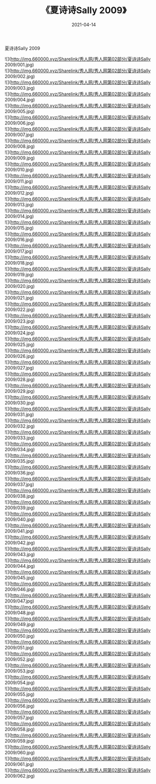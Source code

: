 ﻿---
layout: post
title:  《夏诗诗Sally 2009》
date:   2021-04-14
img: http://img.660000.xyz/Sharelink/秀人网/秀人网第02部分/夏诗诗Sally 2009/000.jpg
categories: [美女, 清纯, 唯美]
---

夏诗诗Sally 2009

  ![](http://img.660000.xyz/Sharelink/秀人网/秀人网第02部分/夏诗诗Sally 2009/001.jpg) <br> ![](http://img.660000.xyz/Sharelink/秀人网/秀人网第02部分/夏诗诗Sally 2009/002.jpg) <br> ![](http://img.660000.xyz/Sharelink/秀人网/秀人网第02部分/夏诗诗Sally 2009/003.jpg) <br> ![](http://img.660000.xyz/Sharelink/秀人网/秀人网第02部分/夏诗诗Sally 2009/004.jpg) <br> ![](http://img.660000.xyz/Sharelink/秀人网/秀人网第02部分/夏诗诗Sally 2009/005.jpg) <br> ![](http://img.660000.xyz/Sharelink/秀人网/秀人网第02部分/夏诗诗Sally 2009/006.jpg) <br> ![](http://img.660000.xyz/Sharelink/秀人网/秀人网第02部分/夏诗诗Sally 2009/007.jpg) <br> ![](http://img.660000.xyz/Sharelink/秀人网/秀人网第02部分/夏诗诗Sally 2009/008.jpg) <br> ![](http://img.660000.xyz/Sharelink/秀人网/秀人网第02部分/夏诗诗Sally 2009/009.jpg) <br> ![](http://img.660000.xyz/Sharelink/秀人网/秀人网第02部分/夏诗诗Sally 2009/010.jpg) <br> ![](http://img.660000.xyz/Sharelink/秀人网/秀人网第02部分/夏诗诗Sally 2009/011.jpg) <br> ![](http://img.660000.xyz/Sharelink/秀人网/秀人网第02部分/夏诗诗Sally 2009/012.jpg) <br> ![](http://img.660000.xyz/Sharelink/秀人网/秀人网第02部分/夏诗诗Sally 2009/013.jpg) <br> ![](http://img.660000.xyz/Sharelink/秀人网/秀人网第02部分/夏诗诗Sally 2009/014.jpg) <br> ![](http://img.660000.xyz/Sharelink/秀人网/秀人网第02部分/夏诗诗Sally 2009/015.jpg) <br> ![](http://img.660000.xyz/Sharelink/秀人网/秀人网第02部分/夏诗诗Sally 2009/016.jpg) <br> ![](http://img.660000.xyz/Sharelink/秀人网/秀人网第02部分/夏诗诗Sally 2009/017.jpg) <br> ![](http://img.660000.xyz/Sharelink/秀人网/秀人网第02部分/夏诗诗Sally 2009/018.jpg) <br> ![](http://img.660000.xyz/Sharelink/秀人网/秀人网第02部分/夏诗诗Sally 2009/019.jpg) <br> ![](http://img.660000.xyz/Sharelink/秀人网/秀人网第02部分/夏诗诗Sally 2009/020.jpg) <br> ![](http://img.660000.xyz/Sharelink/秀人网/秀人网第02部分/夏诗诗Sally 2009/021.jpg) <br> ![](http://img.660000.xyz/Sharelink/秀人网/秀人网第02部分/夏诗诗Sally 2009/022.jpg) <br> ![](http://img.660000.xyz/Sharelink/秀人网/秀人网第02部分/夏诗诗Sally 2009/023.jpg) <br> ![](http://img.660000.xyz/Sharelink/秀人网/秀人网第02部分/夏诗诗Sally 2009/024.jpg) <br> ![](http://img.660000.xyz/Sharelink/秀人网/秀人网第02部分/夏诗诗Sally 2009/025.jpg) <br> ![](http://img.660000.xyz/Sharelink/秀人网/秀人网第02部分/夏诗诗Sally 2009/026.jpg) <br> ![](http://img.660000.xyz/Sharelink/秀人网/秀人网第02部分/夏诗诗Sally 2009/027.jpg) <br> ![](http://img.660000.xyz/Sharelink/秀人网/秀人网第02部分/夏诗诗Sally 2009/028.jpg) <br> ![](http://img.660000.xyz/Sharelink/秀人网/秀人网第02部分/夏诗诗Sally 2009/029.jpg) <br> ![](http://img.660000.xyz/Sharelink/秀人网/秀人网第02部分/夏诗诗Sally 2009/030.jpg) <br> ![](http://img.660000.xyz/Sharelink/秀人网/秀人网第02部分/夏诗诗Sally 2009/031.jpg) <br> ![](http://img.660000.xyz/Sharelink/秀人网/秀人网第02部分/夏诗诗Sally 2009/032.jpg) <br> ![](http://img.660000.xyz/Sharelink/秀人网/秀人网第02部分/夏诗诗Sally 2009/033.jpg) <br> ![](http://img.660000.xyz/Sharelink/秀人网/秀人网第02部分/夏诗诗Sally 2009/034.jpg) <br> ![](http://img.660000.xyz/Sharelink/秀人网/秀人网第02部分/夏诗诗Sally 2009/035.jpg) <br> ![](http://img.660000.xyz/Sharelink/秀人网/秀人网第02部分/夏诗诗Sally 2009/036.jpg) <br> ![](http://img.660000.xyz/Sharelink/秀人网/秀人网第02部分/夏诗诗Sally 2009/037.jpg) <br> ![](http://img.660000.xyz/Sharelink/秀人网/秀人网第02部分/夏诗诗Sally 2009/038.jpg) <br> ![](http://img.660000.xyz/Sharelink/秀人网/秀人网第02部分/夏诗诗Sally 2009/039.jpg) <br> ![](http://img.660000.xyz/Sharelink/秀人网/秀人网第02部分/夏诗诗Sally 2009/040.jpg) <br> ![](http://img.660000.xyz/Sharelink/秀人网/秀人网第02部分/夏诗诗Sally 2009/041.jpg) <br> ![](http://img.660000.xyz/Sharelink/秀人网/秀人网第02部分/夏诗诗Sally 2009/042.jpg) <br> ![](http://img.660000.xyz/Sharelink/秀人网/秀人网第02部分/夏诗诗Sally 2009/043.jpg) <br> ![](http://img.660000.xyz/Sharelink/秀人网/秀人网第02部分/夏诗诗Sally 2009/044.jpg) <br> ![](http://img.660000.xyz/Sharelink/秀人网/秀人网第02部分/夏诗诗Sally 2009/045.jpg) <br> ![](http://img.660000.xyz/Sharelink/秀人网/秀人网第02部分/夏诗诗Sally 2009/046.jpg) <br> ![](http://img.660000.xyz/Sharelink/秀人网/秀人网第02部分/夏诗诗Sally 2009/047.jpg) <br> ![](http://img.660000.xyz/Sharelink/秀人网/秀人网第02部分/夏诗诗Sally 2009/048.jpg) <br> ![](http://img.660000.xyz/Sharelink/秀人网/秀人网第02部分/夏诗诗Sally 2009/049.jpg) <br> ![](http://img.660000.xyz/Sharelink/秀人网/秀人网第02部分/夏诗诗Sally 2009/050.jpg) <br> ![](http://img.660000.xyz/Sharelink/秀人网/秀人网第02部分/夏诗诗Sally 2009/051.jpg) <br> ![](http://img.660000.xyz/Sharelink/秀人网/秀人网第02部分/夏诗诗Sally 2009/052.jpg) <br> ![](http://img.660000.xyz/Sharelink/秀人网/秀人网第02部分/夏诗诗Sally 2009/053.jpg) <br> ![](http://img.660000.xyz/Sharelink/秀人网/秀人网第02部分/夏诗诗Sally 2009/054.jpg) <br> ![](http://img.660000.xyz/Sharelink/秀人网/秀人网第02部分/夏诗诗Sally 2009/055.jpg) <br> ![](http://img.660000.xyz/Sharelink/秀人网/秀人网第02部分/夏诗诗Sally 2009/056.jpg) <br> ![](http://img.660000.xyz/Sharelink/秀人网/秀人网第02部分/夏诗诗Sally 2009/057.jpg) <br> ![](http://img.660000.xyz/Sharelink/秀人网/秀人网第02部分/夏诗诗Sally 2009/058.jpg) <br> ![](http://img.660000.xyz/Sharelink/秀人网/秀人网第02部分/夏诗诗Sally 2009/059.jpg) <br> ![](http://img.660000.xyz/Sharelink/秀人网/秀人网第02部分/夏诗诗Sally 2009/060.jpg) <br> ![](http://img.660000.xyz/Sharelink/秀人网/秀人网第02部分/夏诗诗Sally 2009/061.jpg) <br> ![](http://img.660000.xyz/Sharelink/秀人网/秀人网第02部分/夏诗诗Sally 2009/062.jpg) <br>